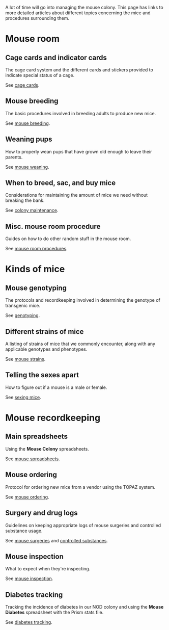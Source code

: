 <!-- TITLE: Mouse Management Index -->

A lot of time will go into managing the mouse colony. This page has links to more detailed articles about different topics concerning the mice and procedures surrounding them.
# Mouse room
## Cage cards and indicator cards
The cage card system and the different cards and stickers provided to indicate special status of a cage.

See [cage cards](/mouses/cage-cards).
## Mouse breeding
The basic procedures involved in breeding adults to produce new mice.

See [mouse breeding](/mouses/mouse-breeding).

## Weaning pups
How to properly wean pups that have grown old enough to leave their parents.

See [mouse weaning](/mouses/mouse-weaning).
## When to breed, sac, and buy mice
Considerations for maintaining the amount of mice we need without breaking the bank.

See [colony maintenance](/mouses/colony-maintenance).

## Misc. mouse room procedure
Guides on how to do other random stuff in the mouse room.

See [mouse room procedures](/mouses/room-procedures).
# Kinds of mice
## Mouse genotyping
The protocols and recordkeeping involved in determining the genotype of transgenic mice.

See [genotyping](/mouses/genotyping).
## Different strains of mice
A listing of strains of mice that we commonly encounter, along with any applicable genotypes and phenotypes.

See [mouse strains](/mouses/mouse-strains).
## Telling the sexes apart
How to figure out if a mouse is a male or female.

See [sexing mice](/mouses/sexing).
# Mouse recordkeeping
## Main spreadsheets
Using the **Mouse Colony** spreadsheets.

See [mouse spreadsheets](/mouses/spreadsheets).

## Mouse ordering
Protocol for ordering new mice from a vendor using the TOPAZ system.

See [mouse ordering](/mouses/mouse-ordering).

## Surgery and drug logs
Guidelines on keeping appropriate logs of mouse surgeries and controlled substance usage.

See [mouse surgeries](/mouses/procedures) and [controlled substances](/controlled-substances).

## Mouse inspection
What to expect when they're inspecting.

See [mouse inspection](/mouses/inspection).

## Diabetes tracking
Tracking the incidence of diabetes in our NOD colony and using the **Mouse Diabetes** spreadsheet with the Prism stats file.

See [diabetes tracking](/mouses/diabetes).

